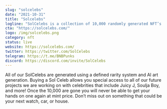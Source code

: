 ```yaml
---
slug: "solcelebs"
date: "2021-10-31"
title: "Solcelebs"
logline: "SolCelebs is a collection of 10,000 randomly generated NFT’s on Solana."
cta: "https://solcelebs.com/"
logo: /img/solcelebs.png
category: nft
status: live
website: https://solcelebs.com/
twitter: https://twitter.com/SolCelebs
telegram: https://t.me/BNBPunks
discord: https://discord.com/invite/SolCelebs
---
```


All of our SolCelebs are generated using a defined rarity system and AI art generation. Buying a Sol Celeb allows you special access to all of our future projects we are working on with celebrities that include Juicy J, Soulja Boy, and more! Once the 10,000 are gone you will never be able to get your hands on one again at mint price. Don’t miss out on something that could be your next watch, car, or house.
